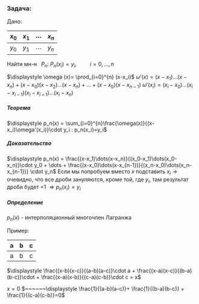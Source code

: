 ### Задача:
Дано:

| $x_0$ | $x_1$ | $\cdots$ | $x_n$ |
| ----- | ----- | -------- | ----- |
| $y_0$ | $y_1$ | $\cdots$ | $y_n$ |
Найти мн-н $~~P_n:~P_n(x_i)=y_i,~~~~~~~~~i=0,\dots,n~~$

$\displaystyle \omega (x)= \prod_{i=0}^{n} (x-x_i)$
$\omega'(x)=(x-x_1)\dots(x-x_n)+(x-x_0)(x-x_2)\dots(x-x_n)+\dots+(x-x_0)(x-x_{n-1})$
$\omega'(x_i)=(x_i-x_0)\dots(x_i-x_{i-1})(x_i-x_{i+1})\dots(x_i-x_n)$
##### Теорема
$\displaystyle p_n(x) = \sum_{i=0}^{n}\frac{\omega(x)}{(x-x_i)\omega'(x_i)}\cdot y_i : p_n(x_i)=y_i$
##### Доказательство
$\displaystyle p_n(x) = \frac{(x-x_1)\dots(x-x_n)}{(x_0-x_1)\dots(x_0-x_n)}\cdot y_0 + \dots + \frac{(x-x_0)\dots(x-x_{n-1})}{(x_n-x_0)\dots(x_n-x_{n-1})} \cdot y_n$
Если мы попробуем вместо $x$ подставить $x_i$ $\rightarrow$ очевидно, что все дроби зануляются, кроме той, где $y_i$, там результат дроби будет =1 $\displaystyle \Rightarrow p_n(x_i)=y_i$
##### Определение 
$p_n(x)$ - интерполяционный многочлен Лагранжа

Пример:

| a   | b   | c   |
| --- | --- | --- |
| a   | b   | c   |
$\displaystyle \frac{(x-b)(x-c)}{(a-b)(a-c)}\cdot a + \frac{(x-a)(x-c)}{(b-a)(b-c)}\cdot  + \frac{(x-a)(x-b)}{(c-a)(c-b)}\cdot c = x$

$x = 0$ $~~~~~~\displaystyle \frac{1}{(a-b)(a-c)}+ \frac{1}{(b-a)(b-c)} + \frac{1}{(c-a)(c-b)}=0$

